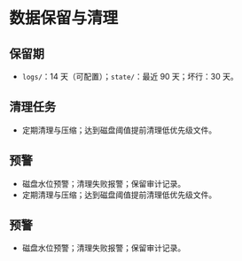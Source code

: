 # 数据保留与清理

## 保留期

- `logs/`：14 天（可配置）；`state/`：最近 90 天；坏行：30 天。

## 清理任务

- 定期清理与压缩；达到磁盘阈值提前清理低优先级文件。

## 预警

- 磁盘水位预警；清理失败报警；保留审计记录。
- 定期清理与压缩；达到磁盘阈值提前清理低优先级文件。

## 预警

- 磁盘水位预警；清理失败报警；保留审计记录。
